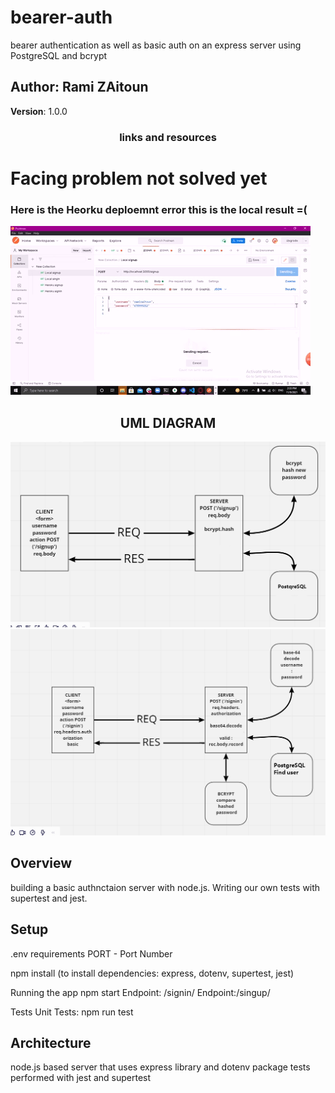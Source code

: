 # bearer-auth

bearer authentication as well as basic auth on an express server using PostgreSQL and bcrypt

## Author: Rami ZAitoun

**Version**: 1.0.0

<!-- (increment the patch/fix version number if you make more commits past your first submission) -->

### <center> links and resources </center>

# Facing problem not solved yet
### Here is the Heorku deploemnt error this is the local result  =( 
![](https://github.com/MasteRminD6666/bearer-auth/blob/main/tested.gif?raw=true)


## <center> UML DIAGRAM </center>

![web request response cycle diagram 001](https://github.com/MasteRminD6666/bearer-auth/blob/main/rami_UMLServer001.png?raw=true)
![web request response cycle diagram 002](https://github.com/MasteRminD6666/bearer-auth/blob/main/1599bearerAuthServer001.png?raw=true)

## Overview

building a basic authnctaion  server with node.js. Writing our own tests with supertest and jest.

## Setup



.env requirements
PORT - Port Number

npm install
(to install dependencies: express, dotenv, supertest, jest)

Running the app
npm start
Endpoint:   /signin/
Endpoint:/singup/ 


Tests
Unit Tests: npm run test

## Architecture

node.js based server that uses express library and dotenv package
tests performed with jest and supertest
